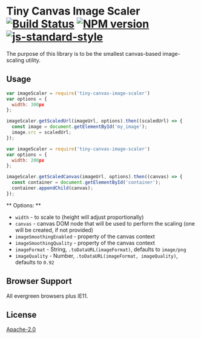 # Tiny Canvas Image Scaler [![Build Status](https://img.shields.io/travis/behance/tiny-canvas-image-scaler.svg)](http://travis-ci.org/behance/tiny-canvas-image-scaler) [![NPM version](https://img.shields.io/npm/v/tiny-canvas-image-scaler.svg)](https://www.npmjs.com/package/tiny-canvas-image-scaler) [![js-standard-style](https://img.shields.io/badge/code%20style-standard-brightgreen.svg)](http://standardjs.com/)

The purpose of this library is to be the smallest canvas-based image-scaling utility.

## Usage

```js
var imageScaler = require('tiny-canvas-image-scaler')
var options = {
  width: 300px
};

imageScaler.getScaledUrl(imageUrl, options).then((scaledUrl) => {
  const image = document.getElementById('my_image');
  image.src = scaledUrl;
});
```

```js
var imageScaler = require('tiny-canvas-image-scaler')
var options = {
  width: 200px
};

imageScaler.getScaledCanvas(imageUrl, options).then((canvas) => {
  const container = document.getElementById('container');
  container.appendChild(canvas);
});
```

** Options: **

  - `width` - to scale to (height will adjust proportionally)
  - `canvas` - canvas DOM node that will be used to perform the scaling (one will be created, if not provided)
  - `imageSmoothingEnabled` - property of the canvas context
  - `imageSmoothingQuality` - property of the canvas context
  - `imageFormat` - String, `.toDataURL(imageFormat)`, defaults to `image/png`
  - `imageQuality` - Number, `.toDataURL(imageFormat, imageQuality)`, defaults to `0.92`


## Browser Support

All evergreen browsers plus IE11.


## License

[Apache-2.0](/LICENSE)
